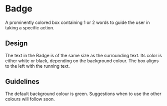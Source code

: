 # Badge

A prominently colored box containing 1 or 2 words to guide the user in taking a specific action.

## Design

The text in the Badge is of the same size as the surrounding text.
Its color is either white or black, depending on the background colour.
The box aligns to the left with the running text.

## Guidelines

The default background colour is green.
Suggestions when to use the other colours will follow soon.
